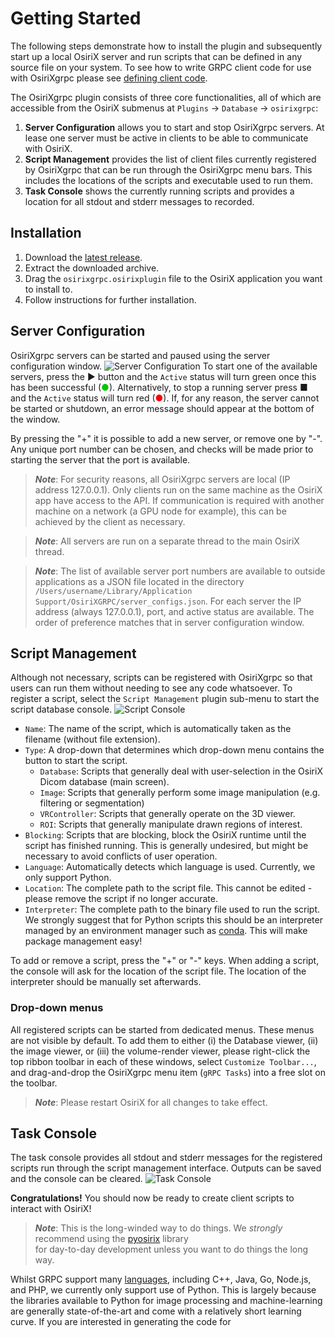 # Getting Started

The following steps demonstrate how to install the plugin and subsequently start up a local OsiriX server and run 
scripts that can be defined in any source file on your system. To see how to write GRPC client code for use with 
OsiriXgrpc please see [defining client code](404.html).  

The OsiriXgrpc plugin consists of three core functionalities, all of which are accessible from the OsiriX submenus at
`Plugins` &rarr; `Database` &rarr; `osirixgrpc`:

1. __Server Configuration__ allows you to start and stop OsiriXgrpc servers. At lease one server must be active in 
   clients to be able to communicate with OsiriX.
2. __Script Management__ provides the list of client files currently registered by OsiriXgrpc that can be run through 
   the OsiriXgrpc menu bars. This includes the locations of the scripts and executable used to run them. 
3. __Task Console__ shows the currently running scripts and provides a location for all stdout and stderr messages to
   recorded.

## Installation
1. Download the [latest release](404.html).
2. Extract the downloaded archive.
3. Drag the `osirixgrpc.osirixplugin` file to the OsiriX application you want to install to.
4. Follow instructions for further installation.

## Server Configuration

OsiriXgrpc servers can be started and paused using the server configuration window.
![Server Configuration](../assets/plugin/server_configuration.png)
To start one of the available servers, press the &#9654; button and the `Active` status will turn green once this has 
been successful (<span style="color: rgb(0, 200, 0);">&#9679;</span>). Alternatively, to stop a running server press
&#9632; and the `Active` status will turn red (<span style="color: rgb(255, 0, 0);">&#9679;</span>). If, for any reason,
the server cannot be started or shutdown, an error message should appear at the bottom of the window.

By pressing the "+" it is possible to add a new server, or remove one by "-". Any unique port number can be chosen, and 
checks will be made prior to starting the server that the port is available.

> ___Note___: For security reasons, all OsiriXgrpc servers are local (IP address 127.0.0.1). Only clients run on the same
machine as the OsiriX app have access to the API. If communication is required with another machine on a network (a GPU 
node for example), this can be achieved by the client as necessary.

> ___Note___: All servers are run on a separate thread to the main OsiriX thread.

> ___Note___: The list of available server port numbers are available to outside applications as a JSON file located in
  the directory `/Users/username/Library/Application Support/OsiriXGRPC/server_configs.json`.  For each server the IP
  address (always 127.0.0.1), port, and active status are available.  The order of preference matches that in server 
  configuration window.

## Script Management 

Although not necessary, scripts can be registered with OsiriXgrpc so that users can run them without needing to see any 
code whatsoever. To register a script, select the `Script Management` plugin sub-menu to start the script database 
console.
![Script Console](../assets/plugin/script_management.png)

 - `Name`: The name of the script, which is automatically taken as the filename (without file extension).
 - `Type`: A drop-down that determines which drop-down menu contains the button to start the script.
     - `Database`: Scripts that generally deal with user-selection in the OsiriX Dicom database (main screen).
     - `Image`: Scripts that generally perform some image manipulation (e.g. filtering or segmentation)
     - `VRController`: Scripts that generally operate on the 3D viewer.
     - `ROI`: Scripts that generally manipulate drawn regions of interest.
 - `Blocking`: Scripts that are blocking, block the OsiriX runtime until the script has finished running. This is
    generally undesired, but might be necessary to avoid conflicts of user operation.
 - `Language`: Automatically detects which language is used. Currently, we only support Python.
 - `Location`: The complete path to the script file. This cannot be edited - please remove the script if no longer 
    accurate.
 - `Interpreter`: The complete path to the binary file used to run the script. We strongly suggest that for Python 
    scripts this should be an interpreter managed by an environment manager such as [conda](https://conda.io/). This 
    will make package management easy!

To add or remove a script, press the "+" or "-" keys. When adding a script, the console will ask for the location of 
the script file.  The location of the interpreter should be manually set afterwards.

### Drop-down menus
All registered scripts can be started from dedicated menus.  These menus are not visible by default.  To add them to 
either (i) the Database viewer, (ii) the image viewer, or (iii) the volume-render viewer, please right-click the top 
ribbon toolbar in each of these windows, select `Customize Toolbar...`, and drag-and-drop the OsiriXgrpc menu item
(`gRPC Tasks`) into a free slot on the toolbar.

> ___Note___: Please restart OsiriX for all changes to take effect.

## Task Console
The task console provides all stdout and stderr messages for the registered scripts run through the script management 
interface. Outputs can be saved and the console can be cleared.
![Task Console](../assets/plugin/task_console.png)


__Congratulations!__ You should now be ready to create client scripts to interact with OsiriX! 

> ___Note___: This is the long-winded way to do things. We _strongly_ recommend using the [pyosirix](404.html) library\
> for day-to-day development unless you want to do things the long way.

Whilst GRPC support many [languages](https://grpc.io/docs/languages/), including C++, Java, Go, Node.js, and PHP, we
currently only support use of Python. This is largely because the libraries available to Python for image processing
and machine-learning are generally state-of-the-art and come with a relatively short learning curve. If you are 
interested in generating the code for 
